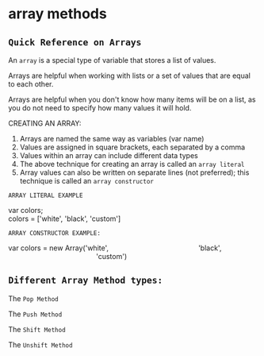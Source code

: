 #    array methods
## `Quick Reference on Arrays`
An `array` is a special type of variable that stores a list of values.

Arrays are helpful when working with lists or a set of values that are equal
to each other.

Arrays are helpful when you don't know how many items will be on a list, as
you do not need to specify how many values it will hold.

CREATING AN ARRAY:
1. Arrays are named the same way as variables (var name)
2. Values are assigned in square brackets, each separated by a comma
3. Values within an array can include different data types
4. The above technique for creating an array is called an `array literal`
5. Array values can also be written on separate lines (not preferred); this
   technique is called an `array constructor`

`ARRAY LITERAL EXAMPLE`

var colors;  
colors = ['white', 'black', 'custom']

`ARRAY CONSTRUCTOR EXAMPLE:`

var colors = new Array('white',
&nbsp;&nbsp;&nbsp;&nbsp;&nbsp;&nbsp;&nbsp;&nbsp;&nbsp;&nbsp;&nbsp;&nbsp;&nbsp;&nbsp;&nbsp;&nbsp;&nbsp;&nbsp;&nbsp;&nbsp;&nbsp;&nbsp;&nbsp;&nbsp;&nbsp;&nbsp;&nbsp;&nbsp;&nbsp;&nbsp;&nbsp;&nbsp;&nbsp;&nbsp;&nbsp;&nbsp;&nbsp;&nbsp;&nbsp;&nbsp;&nbsp;&nbsp;&nbsp;&nbsp;&nbsp;'black', \
&nbsp;&nbsp;&nbsp;&nbsp;&nbsp;&nbsp;&nbsp;&nbsp;&nbsp;&nbsp;&nbsp;&nbsp;&nbsp;&nbsp;&nbsp;&nbsp;&nbsp;&nbsp;&nbsp;&nbsp;&nbsp;&nbsp;&nbsp;&nbsp;&nbsp;&nbsp;&nbsp;&nbsp;&nbsp;&nbsp;&nbsp;&nbsp;&nbsp;&nbsp;&nbsp;&nbsp;&nbsp;&nbsp;&nbsp;&nbsp;&nbsp;&nbsp;&nbsp;&nbsp;&nbsp;'custom')


## `Different Array Method types:`

The `Pop Method`


The `Push Method`


The `Shift Method`


The `Unshift Method`
